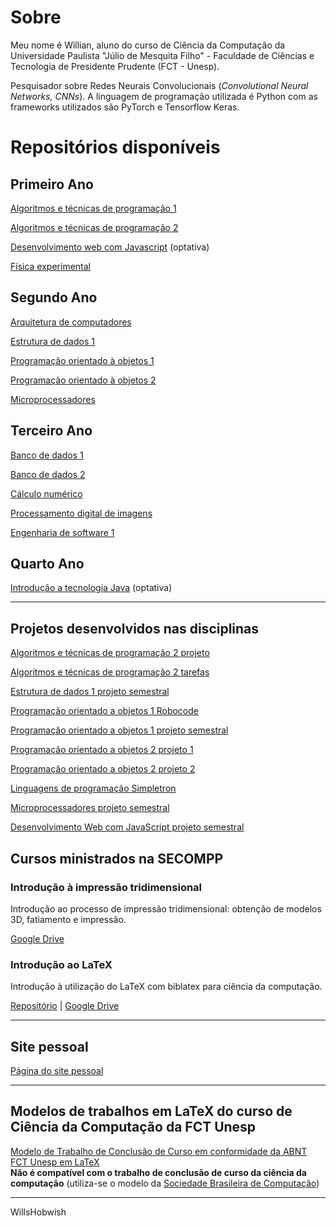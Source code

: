 # Sobre

Meu nome é Willian, aluno do curso de Ciência da Computação da Universidade Paulista "Júlio de Mesquita Filho" - Faculdade de Ciências e Tecnologia de Presidente Prudente (FCT - Unesp).

Pesquisador sobre Redes Neurais Convolucionais (*Convolutional Neural Networks, CNNs*). A linguagem de programação utilizada é Python com as frameworks utilizados são PyTorch e Tensorflow Keras.

# Repositórios disponíveis

## Primeiro Ano
[Algoritmos e técnicas de programação 1](https://github.com/willshobwish/estrutura-de-dados-1-projeto)

[Algoritmos e técnicas de programação 2](https://github.com/willshobwish/algoritmos-e-tecnicas-de-programacao-2)

[Desenvolvimento web com Javascript](https://github.com/willshobwish/desenvolvimento-web) (optativa)

[Física experimental](https://github.com/willshobwish/fisica-experimental)

## Segundo Ano

[Arquitetura de computadores](https://github.com/willshobwish/arquitetura-computadores)

[Estrutura de dados 1](https://github.com/willshobwish/estrutura-de-dados-1)

[Programação orientado à objetos 1](https://github.com/willshobwish/programacao-orientado-objetos-1)

[Programação orientado à objetos 2](https://github.com/willshobwish/programacao-orientado-objetos-2)

[Microprocessadores](https://github.com/willshobwish/microprocessadores)

## Terceiro Ano

[Banco de dados 1](https://github.com/willshobwish/banco-de-dados-1)

[Banco de dados 2](https://github.com/willshobwish/banco-de-dados-2)

[Cálculo numérico](https://github.com/willshobwish/calculo-numerico)

[Processamento digital de imagens](https://github.com/willshobwish/processamento-digital-imagens)

[Engenharia de software 1](https://github.com/willshobwish/engenharia-de-software-1)

## Quarto Ano

[Introdução a tecnologia Java](https://github.com/willshobwish/introducao-tecnologia-java) (optativa)

---

## Projetos desenvolvidos nas disciplinas

[Algoritmos e técnicas de programação 2 projeto](https://github.com/willshobwish/algoritmos-e-tecnicas-de-programacao-2-projeto)

[Algoritmos e técnicas de programação 2 tarefas](https://github.com/willshobwish/algoritmos-e-tecnicas-de-programacao-2-tarefas)

[Estrutura de dados 1 projeto semestral](https://github.com/willshobwish/estrutura-de-dados-1-projeto)

[Programação orientado a objetos 1 Robocode](https://github.com/willshobwish/programacao-orientado-a-objetos-1-robocode)

[Programação orientado a objetos 1 projeto semestral](https://github.com/willshobwish/programacao-orientado-a-objetos-1-projeto)

[Programação orientado a objetos 2 projeto 1](https://github.com/willshobwish/programacao-orientado-a-objetos-2-trabalho-1)

[Programação orientado a objetos 2 projeto 2](https://github.com/willshobwish/programacao-orientado-a-objetos-2-trabalho-2)

[Linguagens de programação Simpletron](https://github.com/willshobwish/linguagens-de-programacao-simpletron)

[Microprocessadores projeto semestral](https://github.com/willshobwish/microprocessadores-projeto)

[Desenvolvimento Web com JavaScript projeto semestral](https://github.com/willshobwish/desenvolvimento-web-com-javascript-projeto)

## Cursos ministrados na SECOMPP

### Introdução à impressão tridimensional

Introdução ao processo de impressão tridimensional: obtenção de modelos 3D, fatiamento e impressão.

[Google Drive](https://drive.google.com/drive/folders/1d9eahrz5r2wKdBADLyAwNc5qTz3RlKKT)

### Introdução ao LaTeX

Introdução à utilização do LaTeX com biblatex para ciência da computação.

[Repositório](https://github.com/willshobwish/course-secompp-latex) | [Google Drive](https://drive.google.com/drive/folders/1seCvk9jt43KGnZhxuGWHIp3B_tUcECnh)

---

## Site pessoal
[Página do site pessoal](https://willshobwish.github.io)  

---

## Modelos de trabalhos em LaTeX do curso de Ciência da Computação da FCT Unesp 

[Modelo de Trabalho de Conclusão de Curso em conformidade da ABNT FCT Unesp em LaTeX](https://github.com/willshobwish/tcc-modelo-fct-unesp-latex)  
**Não é compatível com o trabalho de conclusão de curso da ciência da computação** (utiliza-se o modelo da [Sociedade Brasileira de Computação](https://www.sbc.org.br/documentos-da-sbc/summary/169-templates-para-artigos-e-capitulos-de-livros/878-modelosparapublicaodeartigos))

----------

WillsHobwish
